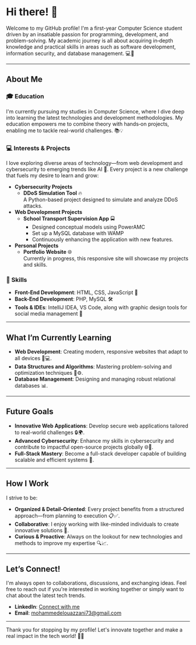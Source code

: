 # Hi there! 👋

Welcome to my GitHub profile! I'm a first-year Computer Science student driven by an insatiable passion for programming, development, and problem-solving. My academic journey is all about acquiring in‑depth knowledge and practical skills in areas such as software development, information security, and database management. 💻🔐

---

## About Me

### 🎓 Education
I'm currently pursuing my studies in Computer Science, where I dive deep into learning the latest technologies and development methodologies. My education empowers me to combine theory with hands‑on projects, enabling me to tackle real-world challenges. 📚💡

### 💻 Interests & Projects
I love exploring diverse areas of technology—from web development and cybersecurity to emerging trends like AI 🤖. Every project is a new challenge that fuels my desire to learn and grow:
- **Cybersecurity Projects**
  - **DDoS Simulation Tool** 🔥  
    A Python-based project designed to simulate and analyze DDoS attacks.
- **Web Development Projects**
  - **School Transport Supervision App** 🚍  
    - Designed conceptual models using PowerAMC  
    - Set up a MySQL database with WAMP  
    - Continuously enhancing the application with new features.
- **Personal Projects**
  - **Portfolio Website** 🌐  
    Currently in progress, this responsive site will showcase my projects and skills.

### 🎨 Skills
- **Front-End Development**: HTML, CSS, JavaScript 🌟  
- **Back-End Development**: PHP, MySQL 🛠️  
- **Tools & IDEs**: IntelliJ IDEA, VS Code, along with graphic design tools for social media management 🎨

---

## What I’m Currently Learning
- **Web Development**: Creating modern, responsive websites that adapt to all devices 📱💻.
- **Data Structures and Algorithms**: Mastering problem-solving and optimization techniques 🧠⚙️.
- **Database Management**: Designing and managing robust relational databases 📊.

---

## Future Goals
- **Innovative Web Applications**: Develop secure web applications tailored to real-world challenges 🔒🌍.
- **Advanced Cybersecurity**: Enhance my skills in cybersecurity and contribute to impactful open-source projects globally 🌐🔐.
- **Full-Stack Mastery**: Become a full-stack developer capable of building scalable and efficient systems 🚀.

---

## How I Work
I strive to be:
- **Organized & Detail-Oriented**: Every project benefits from a structured approach—from planning to execution 📋✅.
- **Collaborative**: I enjoy working with like-minded individuals to create innovative solutions 🤝.
- **Curious & Proactive**: Always on the lookout for new technologies and methods to improve my expertise 🔍📈.

---

## Let’s Connect!
I'm always open to collaborations, discussions, and exchanging ideas. Feel free to reach out if you're interested in working together or simply want to chat about the latest tech trends.

- **LinkedIn**: [Connect with me](https://www.linkedin.com/in/elouazzani-mohammed-556b03343)
- **Email**: [mohammedelouazzani73@gmail.com](mailto:mohammedelouazzani73@gmail.com)

---

Thank you for stopping by my profile! Let's innovate together and make a real impact in the tech world! 🚀✨
